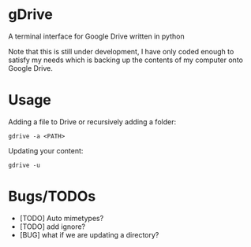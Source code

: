 gDrive
===
A terminal interface for Google Drive written in python

Note that this is still under development, I have only coded enough to satisfy
my needs which is backing up the contents of my computer onto Google Drive.

Usage
===

Adding a file to Drive or recursively adding a folder:

	gdrive -a <PATH>

Updating your content:

	gdrive -u

Bugs/TODOs
===
- [TODO] Auto mimetypes?
- [TODO] add ignore?
- [BUG] what if we are updating a directory?
